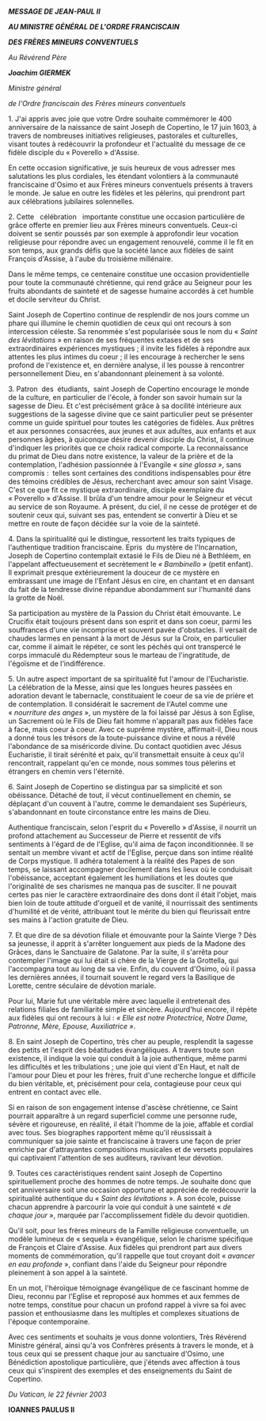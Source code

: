 ***MESSAGE DE JEAN-PAUL II***

***AU MINISTRE GÉNÉRAL DE L'ORDRE FRANCISCAIN***

***DES FRÈRES MINEURS CONVENTUELS***

*Au Révérend Père*

***Joachim GIERMEK***

*Ministre général*

*de l'Ordre franciscain des Frères mineurs conventuels*

1. J'ai appris avec joie que votre Ordre souhaite commémorer le 400 anniversaire de la naissance de saint Joseph de Copertino, le 17 juin 1603, à travers de nombreuses initiatives religieuses, pastorales et culturelles, visant toutes à redécouvrir la profondeur et l'actualité du message de ce fidèle disciple du « Poverello » d'Assise.

En cette occasion significative, je suis heureux de vous adresser mes salutations les plus cordiales, les étendant volontiers à la communauté franciscaine d'Osimo et aux Frères mineurs conventuels présents à travers le monde. Je salue en outre les fidèles et les pèlerins, qui prendront part aux célébrations jubilaires solennelles.

2. Cette   célébration   importante constitue une occasion particulière de grâce offerte en premier lieu aux Frères mineurs conventuels. Ceux-ci doivent se sentir poussés par son exemple à approfondir leur vocation religieuse pour répondre avec un engagement renouvelé, comme il le fit en son temps, aux grands défis que la société lance aux fidèles de saint François d'Assise, à l'aube du troisième millénaire.

Dans le même temps, ce centenaire constitue une occasion providentielle pour toute la communauté chrétienne, qui rend grâce au Seigneur pour les fruits abondants de sainteté et de sagesse humaine accordés à cet humble et docile serviteur du Christ.

Saint Joseph de Copertino continue de resplendir de nos jours comme un phare qui illumine le chemin quotidien de ceux qui ont recours à son intercession céleste. Sa renommée s'est popularisée sous le nom du « *Saint des lévitations* » en raison de ses fréquentes extases et de ses extraordinaires expériences mystiques ; il invite les fidèles à répondre aux attentes les plus intimes du coeur ; il les encourage à rechercher le sens profond de l'existence et, en dernière analyse, il les pousse à rencontrer personnellement Dieu, en s'abandonnant pleinement à sa volonté.

3. Patron  des  étudiants,  saint Joseph de Copertino encourage le monde de la culture, en particulier de l'école, à fonder son savoir humain sur la sagesse de Dieu. Et c'est précisément grâce à sa docilité intérieure aux suggestions de la sagesse divine que ce saint particulier peut se présenter comme un guide spirituel pour toutes les catégories de fidèles. Aux prêtres et aux personnes consacrées, aux jeunes et aux adultes, aux enfants et aux personnes âgées, à quiconque désire devenir disciple du Christ, il continue d'indiquer les priorités que ce choix radical comporte. La reconnaissance du primat de Dieu dans notre existence, la valeur de la prière et de la contemplation, l'adhésion passionnée à l'Evangile *« *sine glossa* »*, sans compromis :  telles sont certaines des conditions indispensables pour être des témoins crédibles de Jésus, recherchant avec amour son saint Visage. C'est ce que fit ce mystique extraordinaire, disciple exemplaire du « Poverello » d'Assise. Il brûla d'un tendre amour pour le Seigneur et vécut au service de son Royaume. A présent, du ciel, il ne cesse de protéger et de soutenir ceux qui, suivant ses pas, entendent se convertir à Dieu et se mettre en route de façon décidée sur la voie de la sainteté.

4. Dans la spiritualité qui le distingue, ressortent les traits typiques de l'authentique tradition franciscaine. Epris  du mystère de l'Incarnation, Joseph de Copertino contemplait extasié le Fils de Dieu né à Bethléem, en l'appelant affectueusement et secrètement le *« Bambinello »* (petit enfant). Il exprimait presque extérieurement la douceur de ce mystère en embrassant une image de l'Enfant Jésus en cire, en chantant et en dansant du fait de la tendresse divine répandue abondamment sur l'humanité dans la grotte de Noël.

Sa participation au mystère de la Passion du Christ était émouvante. Le Crucifix était toujours présent dans son esprit et dans son coeur, parmi les souffrances d'une vie incomprise et souvent pavée d'obstacles. Il versait de chaudes larmes en pensant à la mort de Jésus sur la Croix, en particulier car, comme il aimait le répéter, ce sont les péchés qui ont transpercé le corps immaculé du Rédempteur sous le marteau de l'ingratitude, de l'égoïsme et de l'indifférence.

5. Un autre aspect important de sa spiritualité fut l'amour de l'Eucharistie. La célébration de la Messe, ainsi que les longues heures passées en adoration devant le tabernacle, constituaient le coeur de sa vie de prière et de contemplation. Il considérait le sacrement de l'Autel comme une « *nourriture des anges* », un mystère de la foi laissé par Jésus à son Eglise, un Sacrement où le Fils de Dieu fait homme n'apparaît pas aux fidèles face à face, mais coeur à coeur. Avec ce suprême mystère, affirmait-il, Dieu nous a donné tous les trésors de la toute-puissance divine et nous a révélé l'abondance de sa miséricorde divine. Du contact quotidien avec Jésus Eucharistie, il tirait sérénité et paix, qu'il transmettait ensuite à ceux qu'il rencontrait, rappelant qu'en ce monde, nous sommes tous pèlerins et étrangers en chemin vers l'éternité.

6. Saint Joseph de Copertino se distingua par sa simplicité et son obéissance. Détaché de tout, il vécut continuellement en chemin, se déplaçant d'un couvent à l'autre, comme le demandaient ses Supérieurs, s'abandonnant en toute circonstance entre les mains de Dieu.

Authentique franciscain, selon l'esprit du « Poverello » d'Assise, il nourrit un profond attachement au Successeur de Pierre et ressentit de vifs sentiments à l'égard de de l'Eglise, qu'il aima de façon inconditionnée. Il se sentait un membre vivant et actif de l'Eglise, perçue dans son intime réalité de Corps mystique. Il adhéra totalement à la réalité des Papes de son temps, se laissant accompagner docilement dans les lieux où le conduisait l'obéissance, acceptant également les humiliations et les doutes que l'originalité de ses charismes ne manqua pas de susciter. Il ne pouvait certes pas nier le caractère extraordinaire des dons dont il était l'objet, mais bien loin de toute attitude d'orgueil et de vanité, il nourrissait des sentiments d'humilité et de vérité, attribuant tout le mérite du bien qui fleurissait entre ses mains à l'action gratuite de Dieu.

7. Et que dire de sa dévotion filiale et émouvante pour la Sainte Vierge ? Dès sa jeunesse, il apprit à s'arrêter longuement aux pieds de la Madone des Grâces, dans le Sanctuaire de Galatone. Par la suite, il s'arrêta pour contempler l'image qui lui était si chère de la Vierge de la Grottella, qui l'accompagna tout au long de sa vie. Enfin, du couvent d'Osimo, où il passa les dernières années, il tournait souvent le regard vers la Basilique de Lorette, centre séculaire de dévotion mariale.

Pour lui, Marie fut une véritable mère avec laquelle il entretenait des relations filiales de familiarité simple et sincère. Aujourd'hui encore, il répète aux fidèles qui ont recours à lui : *« *Elle est notre Protectrice, Notre Dame, Patronne, Mère, Epouse, Auxiliatrice* »*.

8. En saint Joseph de Copertino, très cher au peuple, resplendit la sagesse des petits et l'esprit des béatitudes évangéliques. A travers toute son existence, il indique la voie qui conduit à la joie authentique, même parmi les difficultés et les tribulations ; une joie qui vient d'En Haut, et naît de l'amour pour Dieu et pour les frères, fruit d'une recherche longue et difficile du bien véritable, et, précisément pour cela, contagieuse pour ceux qui entrent en contact avec elle.

Si en raison de son engagement intense d'ascèse chrétienne, ce Saint pourrait apparaître à un regard superficiel comme une personne rude, sévère et rigoureuse, en réalité, il était l'homme de la joie, affable et cordial avec tous. Ses biographes rapportent même qu'il réussissait à communiquer sa joie sainte et franciscaine à travers une façon de prier enrichie par d'attrayantes compositions musicales et de versets populaires qui captivaient l'attention de ses auditeurs, ravivant leur dévotion.

9. Toutes ces caractéristiques rendent saint Joseph de Copertino spirituellement proche des hommes de notre temps. Je souhaite donc que cet anniversaire soit une occasion opportune et appréciée de redécouvrir la spiritualité authentique du « *Saint des lévitations* ». A son école, puisse chacun apprendre à parcourir la voie qui conduit à une sainteté « *de chaque jour* », marquée par l'accomplissement fidèle du devoir quotidien.

Qu'il soit, pour les frères mineurs de la Famille religieuse conventuelle, un modèle lumineux de « sequela » évangélique, selon le charisme spécifique de François et Claire d'Assise. Aux fidèles qui prendront part aux divers moments de commémoration, qu'il rappelle que tout croyant doit « *avancer en eau profonde* », confiant dans l'aide du Seigneur pour répondre pleinement à son appel à la sainteté.

En un mot, l'héroïque témoignage évangélique de ce fascinant homme de Dieu, reconnu par l'Eglise et reproposé aux hommes et aux femmes de notre temps, constitue pour chacun un profond rappel à vivre sa foi avec passion et enthousiasme dans les multiples et complexes situations de l'époque contemporaine.

Avec ces sentiments et souhaits je vous donne volontiers, Très Révérend Ministre général, ainsi qu'à vos Confrères présents à travers le monde, et à tous ceux qui se pressent chaque jour au sanctuaire d'Osimo, une Bénédiction apostolique particulière, que j'étends avec affection à tous ceux qui s'inspirent des exemples et des enseignements du Saint de Copertino.

*Du Vatican, le 22 février 2003*

**IOANNES PAULUS II**